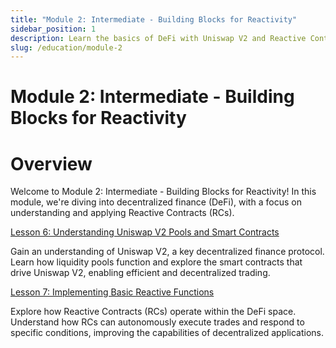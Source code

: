 ```yaml
---
title: "Module 2: Intermediate - Building Blocks for Reactivity"
sidebar_position: 1
description: Learn the basics of DeFi with Uniswap V2 and Reactive Contracts. Discover how liquidity pools work and see RCs in action as they autonomously execute trades.
slug: /education/module-2
---
```


# Module 2: Intermediate - Building Blocks for Reactivity

# Overview

Welcome to Module 2: Intermediate - Building Blocks for Reactivity! In this module, we're diving into decentralized finance (DeFi), with a focus on understanding and applying Reactive Contracts (RCs).

[Lesson 6: Understanding Uniswap V2 Pools and Smart Contracts](./how-uniswap-works.md)

Gain an understanding of Uniswap V2, a key decentralized finance protocol. Learn how liquidity pools function and explore the smart contracts that drive Uniswap V2, enabling efficient and decentralized trading.

[Lesson 7: Implementing Basic Reactive Functions](./basic-reactive-functions.md)

Explore how Reactive Contracts (RCs) operate within the DeFi space. Understand how RCs can autonomously execute trades and respond to specific conditions, improving the capabilities of decentralized applications.